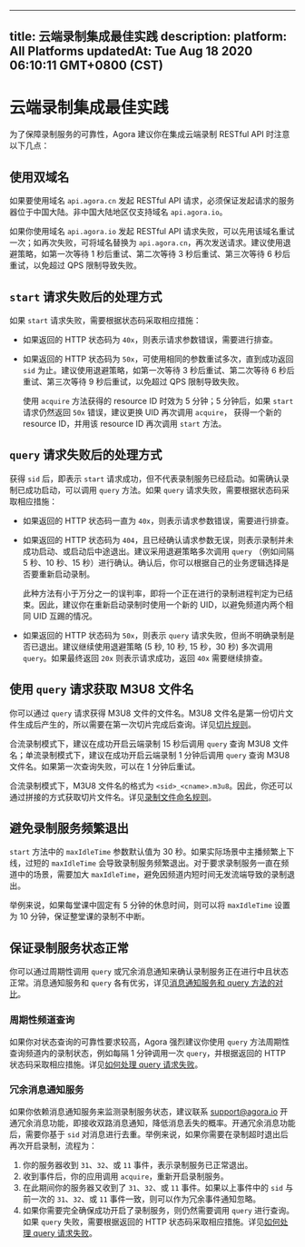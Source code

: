 
---
title: 云端录制集成最佳实践
description: 
platform: All Platforms
updatedAt: Tue Aug 18 2020 06:10:11 GMT+0800 (CST)
---
# 云端录制集成最佳实践
为了保障录制服务的可靠性，Agora 建议你在集成云端录制 RESTful API 时注意以下几点：

## 使用双域名

<div class="alert note">如果要使用域名 <code>api.agora.cn</code> 发起 RESTful API 请求，必须保证发起请求的服务器位于中国大陆。非中国大陆地区仅支持域名 <code>api.agora.io</code>。</div>

如果你使用域名 `api.agora.io` 发起 RESTful API 请求失败，可以先用该域名重试一次；如再次失败，可将域名替换为 `api.agora.cn`，再次发送请求。建议使用退避策略，如第一次等待 1 秒后重试、第二次等待 3 秒后重试、第三次等待 6 秒后重试，以免超过 QPS 限制导致失败。

## `start` 请求失败后的处理方式

如果 `start` 请求失败，需要根据状态码采取相应措施：

- 如果返回的 HTTP 状态码为 `40x`，则表示请求参数错误，需要进行排查。

- 如果返回的 HTTP 状态码为 `50x`，可使用相同的参数重试多次，直到成功返回 `sid` 为止。建议使用退避策略，如第一次等待 3 秒后重试、第二次等待 6 秒后重试、第三次等待 9 秒后重试，以免超过 QPS 限制导致失败。

  <div class="alert note">使用 <code>acquire</code> 方法获得的 resource ID 时效为 5 分钟；5 分钟后，如果 <code>start</code> 请求仍然返回 <code>50x</code> 错误，建议更换 UID 再次调用 <code>acquire</code>， 获得一个新的 resource ID，并用该 resource ID 再次调用 <code>start</code></code> 方法。</div>

## <a name="query_fail"></a>`query` 请求失败后的处理方式

获得 `sid` 后，即表示 `start` 请求成功，但不代表录制服务已经启动。如需确认录制已成功启动，可以调用 `query` 方法。如果 `query` 请求失败，需要根据状态码采取相应措施：

- 如果返回的 HTTP 状态码一直为 `40x`，则表示请求参数错误，需要进行排查。

- 如果返回的 HTTP 状态码为 `404`，且已经确认请求参数无误，则表示录制并未成功启动、或启动后中途退出。建议采用退避策略多次调用 `query` （例如间隔 5 秒、10 秒、15 秒）进行确认。确认后，你可以根据自己的业务逻辑选择是否要重新启动录制。

  <div class="alert note">此种方法有小于万分之一的误判率，即将一个正在进行的录制进程判定为已结束。因此，建议你在重新启动录制时使用一个新的 UID，以避免频道内两个相同 UID 互踢的情况。</div>

- 如果返回的 HTTP 状态码为 `50x`，则表示 `query` 请求失败，但尚不明确录制是否已退出。建议继续使用退避策略 (5 秒, 10 秒, 15 秒，30 秒) 多次调用 `query`。如果最终返回 `20x` 则表示请求成功，返回 `40x` 需要继续排查。

## 使用 `query` 请求获取 M3U8 文件名

你可以通过 `query` 请求获得 M3U8 文件的文件名。M3U8 文件名是第一份切片文件生成后产生的，所以需要在第一次切片完成后查询。详见[切片规则](https://docs.agora.io/cn/cloud-recording/cloud_recording_manage_files?platform=All%20Platforms#切片规则)。

合流录制模式下，建议在成功开启云端录制 15 秒后调用 `query` 查询 M3U8 文件名；单流录制模式下，建议在成功开启云端录制 1 分钟后调用 `query` 查询 M3U8 文件名。如果第一次查询失败，可以在 1 分钟后重试。

合流录制模式下，M3U8 文件名的格式为 `<sid>_<cname>.m3u8`。因此，你还可以通过拼接的方式获取切片文件名。详见[录制文件命名规则](https://docs.agora.io/cn/cloud-recording/cloud_recording_manage_files?platform=All%20Platforms#合流模式)。

## 避免录制服务频繁退出

`start` 方法中的 `maxIdleTime` 参数默认值为 30 秒。如果实际场景中主播频繁上下线，过短的 `maxIdleTime` 会导致录制服务频繁退出。对于要求录制服务一直在频道中的场景，需要加大 `maxIdleTime`，避免因频道内短时间无发流端导致的录制退出。

举例来说，如果每堂课中固定有 5 分钟的休息时间，则可以将 `maxIdleTime` 设置为 10 分钟，保证整堂课的录制不中断。

## 保证录制服务状态正常

你可以通过周期性调用 `query` 或冗余消息通知来确认录制服务正在进行中且状态正常。消息通知服务和 `query` 各有优劣，详见[消息通知服务和 query 方法的对比](https://docs.agora.io/cn/faq/ncs_vs_query)。

### 周期性频道查询

如果你对状态查询的可靠性要求较高，Agora 强烈建议你使用 `query` 方法周期性查询频道内的录制状态，例如每隔 1 分钟调用一次 `query`，并根据返回的 HTTP 状态码采取相应措施。详见[如何处理 query 请求失败](#query_fail)。

### 冗余消息通知服务

如果你依赖消息通知服务来监测录制服务状态，建议联系 [support@agora.io](mailto:support@agora.io) 开通冗余消息功能，即接收双路消息通知，降低消息丢失的概率。开通冗余消息功能后，需要你基于 `sid` 对消息进行去重。举例来说，如果你需要在录制超时退出后再次开启录制，流程为：

1. 你的服务器收到 `31`、`32`、或 `11` 事件，表示录制服务已正常退出。
2. 收到事件后，你的应用调用 `acquire`，重新开启录制服务。
3. 在此期间你的服务器又收到了 `31`、`32`、或 `11` 事件。如果以上事件中的 `sid` 与前一次的 `31`、`32`、或 `11` 事件一致，则可以作为冗余事件通知忽略。
4. 如果你需要完全确保成功开启了录制服务，则仍然需要调用 `query` 进行查询。如果 `query` 失败，需要根据返回的 HTTP 状态码采取相应措施。详见[如何处理 query 请求失败](#query_fail)。


